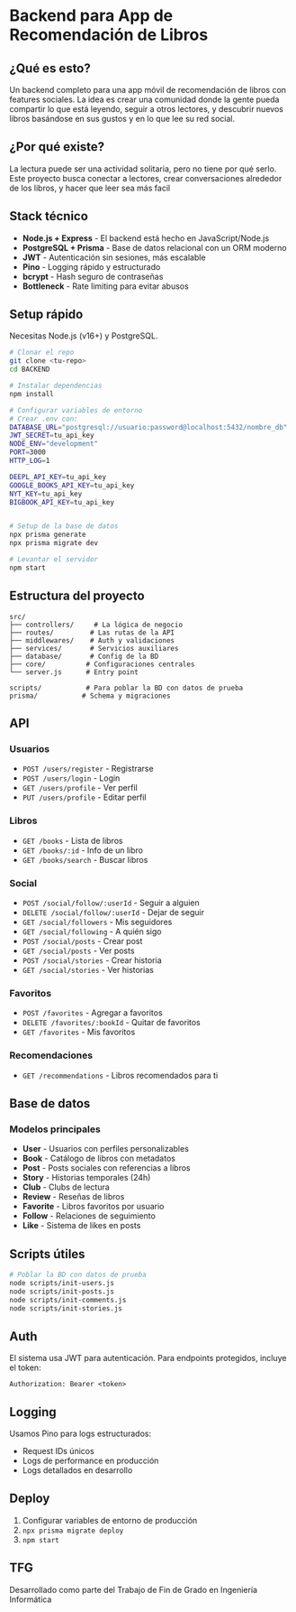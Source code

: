 # Backend para App de Recomendación de Libros

## ¿Qué es esto?

Un backend completo para una app móvil de recomendación de libros con features sociales. La idea es crear una comunidad donde la gente pueda compartir lo que está leyendo, seguir a otros lectores, y descubrir nuevos libros basándose en sus gustos y en lo que lee su red social.

## ¿Por qué existe?

La lectura puede ser una actividad solitaria, pero no tiene por qué serlo. Este proyecto busca conectar a lectores, crear conversaciones alrededor de los libros, y hacer que leer sea más facil

## Stack técnico

- **Node.js + Express** - El backend está hecho en JavaScript/Node.js
- **PostgreSQL + Prisma** - Base de datos relacional con un ORM moderno
- **JWT** - Autenticación sin sesiones, más escalable
- **Pino** - Logging rápido y estructurado
- **bcrypt** - Hash seguro de contraseñas
- **Bottleneck** - Rate limiting para evitar abusos

## Setup rápido

Necesitas Node.js (v16+) y PostgreSQL.

```bash
# Clonar el repo
git clone <tu-repo>
cd BACKEND

# Instalar dependencias
npm install

# Configurar variables de entorno
# Crear .env con:
DATABASE_URL="postgresql://usuario:password@localhost:5432/nombre_db"
JWT_SECRET=tu_api_key
NODE_ENV="development"
PORT=3000
HTTP_LOG=1

DEEPL_API_KEY=tu_api_key
GOOGLE_BOOKS_API_KEY=tu_api_key
NYT_KEY=tu_api_key
BIGBOOK_API_KEY=tu_api_key


# Setup de la base de datos
npx prisma generate
npx prisma migrate dev

# Levantar el servidor
npm start
```

## Estructura del proyecto

```
src/
├── controllers/     # La lógica de negocio
├── routes/         # Las rutas de la API
├── middlewares/    # Auth y validaciones
├── services/       # Servicios auxiliares
├── database/       # Config de la BD
├── core/          # Configuraciones centrales
└── server.js      # Entry point

scripts/           # Para poblar la BD con datos de prueba
prisma/           # Schema y migraciones
```

## API

### Usuarios
- `POST /users/register` - Registrarse
- `POST /users/login` - Login
- `GET /users/profile` - Ver perfil
- `PUT /users/profile` - Editar perfil

### Libros
- `GET /books` - Lista de libros
- `GET /books/:id` - Info de un libro
- `GET /books/search` - Buscar libros

### Social
- `POST /social/follow/:userId` - Seguir a alguien
- `DELETE /social/follow/:userId` - Dejar de seguir
- `GET /social/followers` - Mis seguidores
- `GET /social/following` - A quién sigo
- `POST /social/posts` - Crear post
- `GET /social/posts` - Ver posts
- `POST /social/stories` - Crear historia
- `GET /social/stories` - Ver historias

### Favoritos
- `POST /favorites` - Agregar a favoritos
- `DELETE /favorites/:bookId` - Quitar de favoritos
- `GET /favorites` - Mis favoritos

### Recomendaciones
- `GET /recommendations` - Libros recomendados para ti

## Base de datos

### Modelos principales

- **User** - Usuarios con perfiles personalizables
- **Book** - Catálogo de libros con metadatos
- **Post** - Posts sociales con referencias a libros
- **Story** - Historias temporales (24h)
- **Club** - Clubs de lectura
- **Review** - Reseñas de libros
- **Favorite** - Libros favoritos por usuario
- **Follow** - Relaciones de seguimiento
- **Like** - Sistema de likes en posts

## Scripts útiles

```bash
# Poblar la BD con datos de prueba
node scripts/init-users.js
node scripts/init-posts.js
node scripts/init-comments.js
node scripts/init-stories.js

```

## Auth

El sistema usa JWT para autenticación. Para endpoints protegidos, incluye el token:

```
Authorization: Bearer <token>
```

## Logging

Usamos Pino para logs estructurados:
- Request IDs únicos
- Logs de performance en producción
- Logs detallados en desarrollo

## Deploy

1. Configurar variables de entorno de producción
2. `npx prisma migrate deploy`
3. `npm start`

## TFG

Desarrollado como parte del Trabajo de Fin de Grado en Ingeniería Informática